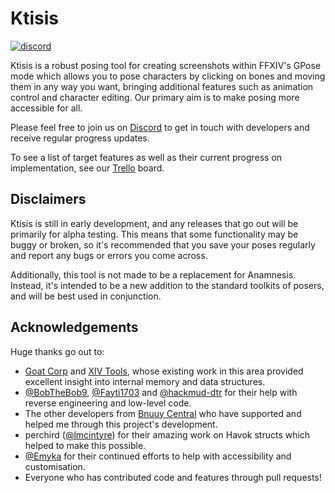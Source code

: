 # Ktisis
[![discord](https://img.shields.io/discord/975894364020686878)](https://discord.gg/kUG3W8B8Ny)

Ktisis is a robust posing tool for creating screenshots within FFXIV's GPose mode which allows you to pose characters by clicking on bones and moving them in any way you want, bringing additional features such as animation control and character editing. Our primary aim is to make posing more accessible for all.

Please feel free to join us on [Discord](https://discord.gg/kUG3W8B8Ny) to get in touch with developers and receive regular progress updates.

To see a list of target features as well as their current progress on implementation, see our [Trello](https://trello.com/b/w64GYAWJ/ktisis-plugin) board.

## Disclaimers

Ktisis is still in early development, and any releases that go out will be primarily for alpha testing. This means that some functionality may be buggy or broken, so it's recommended that you save your poses regularly and report any bugs or errors you come across.

Additionally, this tool is not made to be a replacement for Anamnesis. Instead, it's intended to be a new addition to the standard toolkits of posers, and will be best used in conjunction.

## Acknowledgements

Huge thanks go out to:
- [Goat Corp](https://github.com/goatcorp) and [XIV Tools](https://github.com/XIV-Tools), whose existing work in this area provided excellent insight into internal memory and data structures.
- [@BobTheBob9](https://github.com/BobTheBob9), [@Fayti1703](https://github.com/Fayti1703) and [@hackmud-dtr](https://github.com/hackmud-dtr) for their help with reverse engineering and low-level code.
- The other developers from [Bnuuy Central](https://github.com/Bnuuy-Central) who have supported and helped me through this project's development.
- perchird ([@lmcintyre](https://github.com/lmcintyre/)) for their amazing work on Havok structs which helped to make this possible.
- [@Emyka](https://github.com/Emyka) for their continued efforts to help with accessibility and customisation.
- Everyone who has contributed code and features through pull requests!
